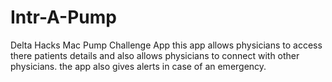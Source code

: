 # Intr-A-Pump
Delta Hacks Mac Pump Challenge App
this app allows physicians to access there patients details and also allows physicians to connect with other physicians.
the app also gives alerts in case of an emergency.
